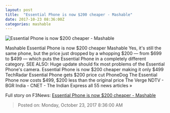 ```yaml
---
layout: post
title:  "Essential Phone is now $200 cheaper - Mashable"
date: 2017-10-23 08:36:00Z
categories: mashable
---
```


![Essential Phone is now $200 cheaper - Mashable](https://i.amz.mshcdn.com/DkorAsoATBXW5xmenxaplebmE48=/1200x630/2017%2F10%2F23%2F47%2Fa3138b2d75134ddf9a45fff7996150ea.a1b92.jpg)

Mashable Essential Phone is now $200 cheaper Mashable Yes, it's still the same phone, but the price just dropped by a whopping $200 — from $699 to $499 — which puts the Essential Phone in a completely different category. SEE ALSO: Huge update should fix most problems of the Essential Phone's camera. Essential Phone is now $200 cheaper making it only $499 TechRadar Essential Phone gets $200 price cut PhoneDog The Essential Phone now costs $499, $200 less than the original price The Verge NDTV - BGR India - CNET - The Indian Express all 55 news articles »


Full story on F3News: [Essential Phone is now $200 cheaper - Mashable](http://www.f3nws.com/n/tQNcAE)

> Posted on: Monday, October 23, 2017 8:36:00 AM
